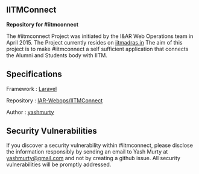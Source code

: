 ## IITMConnect

**Repository for #iitmconnect**

The #iitmconnect Project was initiated by the I&AR Web Operations team in April 2015.
The Project currently resides on [iitmadras.in](http://iitmadras.in)
The aim of this project is to make #iitmconnect a self sufficient application that connects the Alumni and Students body with IITM.

## Specifications

Framework : [Laravel](http://laravel.com/docs)

Repository : [IAR-Webops/IITMConnect](https://github.com/IAR-Webops/IITMConnect)

Author : [yashmurty](http://yashmurty.com/)

## Security Vulnerabilities

If you discover a security vulnerability within #iitmconnect, please disclose the information responsibly by sending an email to Yash Murty at yashmurty@gmail.com and not by creating a github issue. All security vulnerabilities will be promptly addressed.
